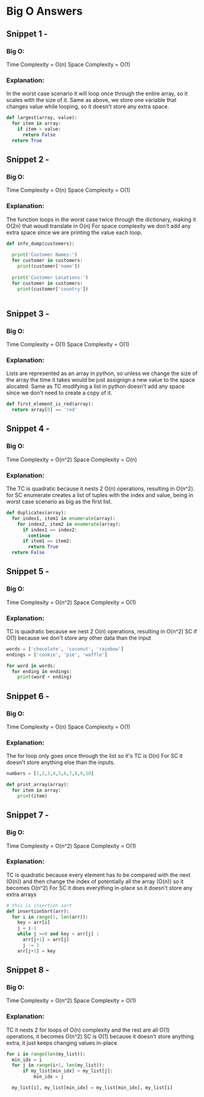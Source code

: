 # Big O Answers



## Snippet 1 -
### Big O:
Time Complexity = O(n)
Space Complexity = O(1)
### Explanation:
In the worst case scenario it will loop once through the entire array, so it scales with the size of it.
Same as above, we store one variable that changes value while looping, so it doesn't store any extra space.

```python
def largest(array, value):
  for item in array:
    if item > value:
      return False
  return True 
```


## Snippet 2 -
### Big O:
Time Complexity = O(n)
Space Complexity = O(1)
### Explanation:
The function loops in the worst case twice through the dictionary, making it O(2n) that woudl translate in O(n)
For space complexity we don't add any extra space since we are printing the value each loop.

```python
def info_dump(customers):
  
  print('Customer Names:')
  for customer in customers: 
    print(customer['name'])
  
  print('Customer Locations:')
  for customer in customers: 
    print(customer['country'])
  
```

## Snippet 3 -
### Big O:
Time Complexity = O(1)
Space Complexity = O(1)
### Explanation:
Lists are represented as an array in python, so unless we change the size of the array the time it takes would be just assignign a new value to the space alocated.
Same as TC modifying a list in python doesn't add any space since we don't need to create a copy of it.

```python
def first_element_is_red(array):
  return array[0] == 'red' 
```

## Snippet 4 -
### Big O:
Time Complexity = O(n^2)
Space Complexity = O(n)
### Explanation:
The TC is quadratic because it nests 2 O(n) operations, resulting in O(n^2).
for SC enumerate creates a list of tuples with the index and value, being in worst case scenario as big as the first list. 

```python
def duplicates(array):
  for index1, item1 in enumerate(array):
    for index2, item2 in enumerate(array):
      if index1 == index2:
        continue
      if item1 == item2:
        return True
  return False
``` 

## Snippet 5 -
### Big O:
Time Complexity = O(n^2)
Space Complexity = O(1)
### Explanation:
TC is quadratic because we nest 2 O(n) operations, resulting in O(n^2)
SC if O(1) because we don't store any other data than the input

```python
words = ['chocolate', 'coconut', 'rainbow']
endings = ['cookie', 'pie', 'waffle']

for word in words:
  for ending in endings:
    print(word + ending)

```

## Snippet 6 -
### Big O:
Time Complexity = O(n)
Space Complexity = O(1)
### Explanation:
The for loop only goes once through the list so it's TC is O(n)
For SC it doesn't store anything else than the inputs.

```python
numbers = [1,2,3,4,5,6,7,8,9,10]

def print_array(array):
  for item in array:
    print(item)

```

## Snippet 7 -
### Big O:
Time Complexity = O(n^2)
Space Complexity = O(1)
### Explanation:
TC is quadratic because every element has to be compared with the next (O(n)) and then change the index of potentially all the array (O(n)) so it becomes O(n^2)
For SC it does everything in-place so it doesn't store any extra arrays 

```python
# this is insertion sort
def insertionSort(arr): 
  for i in range(1, len(arr)): 
    key = arr[i] 
    j = i-1
    while j >=0 and key < arr[j] : 
      arr[j+1] = arr[j] 
      j -= 1
    arr[j+1] = key 
```

## Snippet 8 -
### Big O:
Time Complexity = O(n^2)
Space Complexity = O(1)
### Explanation:
TC it nests 2 for loops of O(n) complexity and the rest are all O(1) operations, it becomes O(n^2)
SC is O(1) because it doesn't store anything extra, it just keeps changing values in-place

```python
for i in range(len(my_list)):
  min_idx = i
  for j in range(i+1, len(my_list)):
      if my_list[min_idx] > my_list[j]:
          min_idx = j

  my_list[i], my_list[min_idx] = my_list[min_idx], my_list[i]
```
